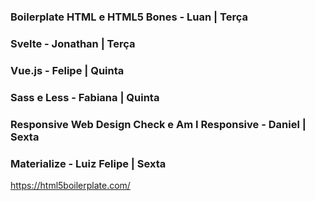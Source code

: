 ### Boilerplate HTML e HTML5 Bones - Luan | Terça
### Svelte - Jonathan | Terça
### Vue.js - Felipe | Quinta
### Sass e Less - Fabiana | Quinta
### Responsive Web Design Check e Am I Responsive - Daniel | Sexta
### Materialize - Luiz Felipe | Sexta

https://html5boilerplate.com/